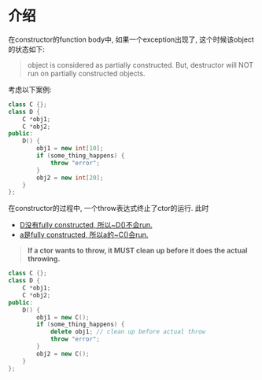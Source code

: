 # 介绍

在constructor的function body中, 如果一个exception出现了, 这个时候该object的状态如下:

> object is considered as partially constructed. But, destructor will NOT run on partially constructed objects.

考虑以下案例:

```cpp
class C {};
class D {
    C *obj1;
    C *obj2;
public:
    D() {
        obj1 = new int[10];
        if (some_thing_happens) {
            throw "error";
        }
        obj2 = new int[20];
    }
};
```

在constructor的过程中, 一个throw表达式终止了ctor的运行. 此时

* <u>D没有fully constructed, 所以~D()不会run.</u>
* <u>a是fully constructed, 所以a的~C()会run.</u>

> **If a ctor wants to throw, it MUST clean up before it does the actual throwing.**

```cpp
class C {};
class D {
    C *obj1;
    C *obj2;
public:
    D() {
        obj1 = new C();
        if (some_thing_happens) {
            delete obj1; // clean up before actual throw
            throw "error";
        }
        obj2 = new C();
    }
};
```